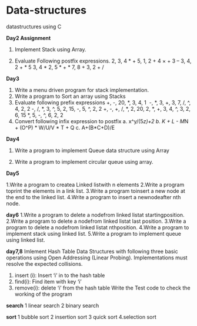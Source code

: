 # Data-structures
datastructures using C

**Day2 Assignment**
1. Implement Stack using Array.

2. Evaluate Following postfix expressions.
2, 3,  4 * +
5, 1, 2 + 4 × + 3 –
3, 4, 2 + * 5 
3,  4 * 2,  5 * + *
7,  8 + 3,  2 + /

**Day3**
1. Write a menu driven program for stack implementation.
3. Write a program to Sort an  array using Stacks
4. Evaluate following prefix expressions
+, -, 20, *,  3, 4, 1
 -, *, 3, +, 3, 7,  /,  ^,  4, 2, 2
-, /, *, 3, ^, 5, 2, 15, -, 5, ^, 2, 2
+, -, +, /, *, 2, 20, 2, *, +, 3, 4, ^, 3, 2, 6, 15
*,  5,  -,  ^,  6, 2, 2
5. Convert following infix expression to postfix
a. x^y/(5*z)+2
b. K + L - M*N + (O^P) * W/U/V * T + Q
c. A+(B*C+D)/E

**Day4**

1. Write a program to implement Queue data structure using Array

2. Write a program to implement circular queue using array.


**Day5**

1.Write a program to createa Linked listwith n elements
2.Write a program toprint the elements in a link list.
3.Write a program toinsert a new node at the end to the linked list.
4.Write a program to insert a newnodeafter nth node.

**day6**
1.Write a program to delete a nodefrom linked listat startingposition.
2.Write a program to delete a nodefrom linked listat last position.
3.Write a program to delete a nodefrom linked listat nthposition.
4.Write a program to implement stack using linked list.
5.Write a program to implement queue using linked list.


**day7,8**
Imlement Hash Table Data Structures with following three basic operations  using Open Addressing (Linear Probing). Implementations must resolve the expected collisions.

1. insert (i):  Insert ‘i’ in to the hash table
2. find(i): Find item with key ‘i’
3. remove(i): delete ‘i’ from the hash table
Write the Test  code to check the working of the program



**search**
 1 linear search
 2 binary search
 
 
**sort**
1 bubble sort
2 insertion sort
3 quick sort
4.selection sort





